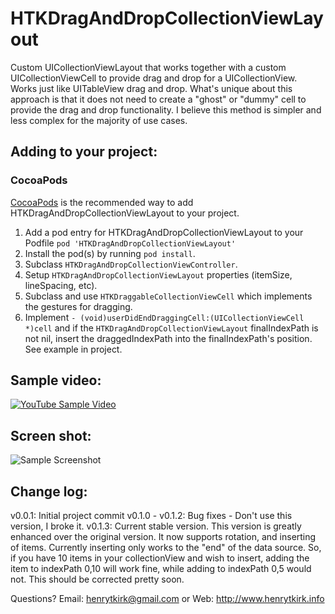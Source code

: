HTKDragAndDropCollectionViewLayout
======================

Custom UICollectionViewLayout that works together with a custom UICollectionViewCell to provide drag and drop for a UICollectionView. Works just like UITableView drag and drop. What's unique about this approach is that it does not need to create a "ghost" or "dummy" cell to provide the drag and drop functionality. I believe this method is simpler and less complex for the majority of use cases.

## Adding to your project:
### CocoaPods

[CocoaPods](http://cocoapods.org) is the recommended way to add HTKDragAndDropCollectionViewLayout to your project.

1. Add a pod entry for HTKDragAndDropCollectionViewLayout to your Podfile `pod 'HTKDragAndDropCollectionViewLayout'`
2. Install the pod(s) by running `pod install`.
3. Subclass `HTKDragAndDropCollectionViewController`.
4. Setup `HTKDragAndDropCollectionViewLayout` properties (itemSize, lineSpacing, etc).
5. Subclass and use `HTKDraggableCollectionViewCell` which implements the gestures for dragging.
6. Implement `- (void)userDidEndDraggingCell:(UICollectionViewCell *)cell` and if the  `HTKDragAndDropCollectionViewLayout` finalIndexPath is not nil, insert the draggedIndexPath into the finalIndexPath's position. See example in project.

## Sample video:

[![YouTube Sample Video](http://img.youtube.com/vi/tJ5NN5RlSOk/0.jpg)](http://www.youtube.com/watch?v=tJ5NN5RlSOk)

## Screen shot:

![Sample Screenshot](http://htk-github.s3.amazonaws.com/HTKDragAndDropCollectionViewLayoutSS-1.png)

## Change log:
v0.0.1: Initial project commit
v0.1.0 - v0.1.2: Bug fixes - Don't use this version, I broke it.
v0.1.3: Current stable version. This version is greatly enhanced over the original version. It now supports rotation, and inserting of items. Currently inserting only works to the "end" of the data source. So, if you have 10 items in your collectionView and wish to insert, adding the item to indexPath 0,10 will work fine, while adding to indexPath 0,5 would not. This should be corrected pretty soon.

Questions? Email: henrytkirk@gmail.com or Web: http://www.henrytkirk.info
